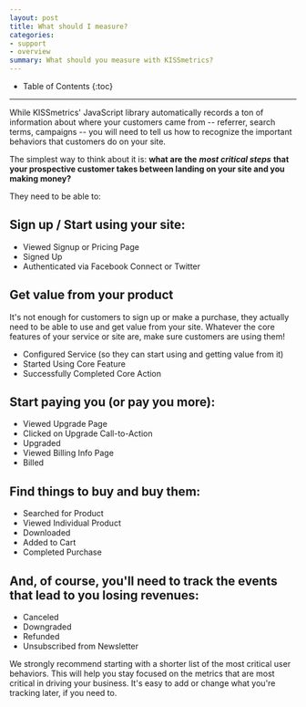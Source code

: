 ```yaml
---
layout: post
title: What should I measure?
categories:
- support
- overview
summary: What should you measure with KISSmetrics?
---
```

* Table of Contents
{:toc}
* * *

While KISSmetrics' JavaScript library automatically records a ton of information about where your customers came from -- referrer, search terms, campaigns -- you will need to tell us how to recognize the important behaviors that customers do on your site.

The simplest way to think about it is: **what are the** ***most critical steps*** **that your prospective customer takes between landing on your site and you making money?**

They need to be able to:

## Sign up / Start using your site:

* Viewed Signup or Pricing Page
* Signed Up
* Authenticated via Facebook Connect or Twitter

## Get value from your product

It's not enough for customers to sign up or make a purchase, they actually need to be able to use and get value from your site. Whatever the core features of your service or site are, make sure customers are using them!

* Configured Service (so they can start using and getting value from it)
* Started Using Core Feature
* Successfully Completed Core Action

## Start paying you (or pay you more):

* Viewed Upgrade Page
* Clicked on Upgrade Call-to-Action
* Upgraded
* Viewed Billing Info Page
* Billed

## Find things to buy and buy them:

* Searched for Product
* Viewed Individual Product
* Downloaded
* Added to Cart
* Completed Purchase

## And, of course, you'll need to track the events that lead to you losing revenues:

* Canceled
* Downgraded
* Refunded
* Unsubscribed from Newsletter

We strongly recommend starting with a shorter list of the most critical user behaviors. This will help you stay focused on the metrics that are most critical in driving your business. It's easy to add or change what you're tracking later, if you need to.
